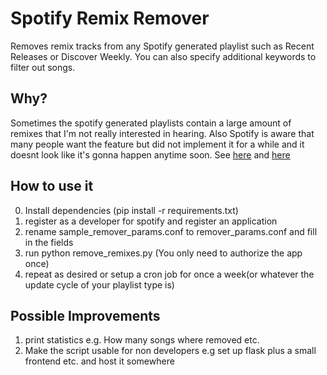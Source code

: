 # Spotify Remix Remover
Removes remix tracks from any Spotify generated playlist such as Recent Releases or Discover Weekly.
You can also specify additional keywords to filter out songs. 

## Why?
Sometimes the spotify generated playlists contain a large amount of remixes that I'm not really interested in hearing.
Also Spotify is aware that many people want the feature but did not implement it for a while and it doesnt look like
it's gonna happen anytime soon. 
See [here](https://community.spotify.com/t5/Closed-Ideas/All-Platforms-Discover-Filter-Remixes-amp-Covers/idi-p/4675160)
and [here](https://community.spotify.com/t5/Closed-Ideas/Release-Radar-Exclude-Remixes-amp-Covers-from-Release-Radar/idi-p/3888745)

## How to use it
0. Install dependencies (pip install -r requirements.txt)
1. register as a developer for spotify and register an application 
2. rename sample_remover_params.conf to remover_params.conf and fill in the fields
3. run python remove_remixes.py (You only need to authorize the app once)
4. repeat as desired or setup a cron job for once a week(or whatever the update cycle of your playlist type is) 


## Possible Improvements
1. print statistics e.g. How many songs where removed etc.
2. Make the script usable for non developers e.g set up flask plus a small frontend etc. and host it somewhere 